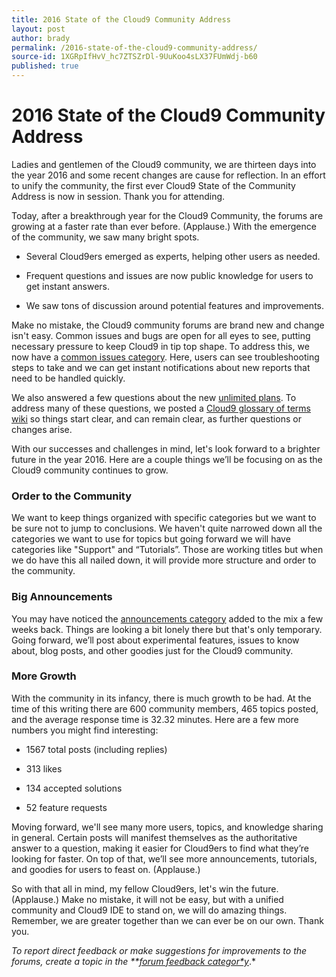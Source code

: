 ```yaml
---
title: 2016 State of the Cloud9 Community Address
layout: post
author: brady
permalink: /2016-state-of-the-cloud9-community-address/
source-id: 1XGRpIfHvV_hc7ZTSZrDl-9UuKoo4sLX37FUmWdj-b60
published: true
---
```

# 2016 State of the Cloud9 Community Address

Ladies and gentlemen of the Cloud9 community, we are thirteen days into the year 2016 and some recent changes are cause for reflection. In an effort to unify the community, the first ever Cloud9 State of the Community Address is now in session. Thank you for attending.

Today, after a breakthrough year for the Cloud9 Community, the forums are growing at a faster rate than ever before. (Applause.) With the emergence of the community, we saw many bright spots.

* Several Cloud9ers emerged as experts, helping other users as needed.

* Frequent questions and issues are now public knowledge for users to get instant answers.

* We saw tons of discussion around potential features and improvements.

Make no mistake, the Cloud9 community forums are brand new and change isn't easy. Common issues and bugs are open for all eyes to see, putting necessary pressure to keep Cloud9 in tip top shape. To address this, we now have a [common issues category](https://community.c9.io/c/common-issues). Here, users can see troubleshooting steps to take and we can get instant notifications about new reports that need to be handled quickly.

We also answered a few questions about the new [unlimited plans](https://c9.io/blog/unlimited-workspaces-for-premium-users/). To address many of these questions, we posted a [Cloud9 glossary of terms wiki](https://community.c9.io/t/cloud9-glossary-of-terms/637) so things start clear, and can remain clear, as further questions or changes arise.

With our successes and challenges in mind, let's look forward to a brighter future in the year 2016. Here are a couple things we’ll be focusing on as the Cloud9 community continues to grow.

### Order to the Community

We want to keep things organized with specific categories but we want to be sure not to jump to conclusions. We haven't quite narrowed down all the categories we want to use for topics but going forward we will have categories like "Support" and “Tutorials”. Those are working titles but when we do have this all nailed down, it will provide more structure and order to the community.

### Big Announcements

You may have noticed the [announcements category](https://community.c9.io/c/announcements) added to the mix a few weeks back. Things are looking a bit lonely there but that's only temporary. Going forward, we’ll post about experimental features, issues to know about, blog posts, and other goodies just for the Cloud9 community.

### More Growth

With the community in its infancy, there is much growth to be had. At the time of this writing there are 600 community members, 465 topics posted, and the average response time is 32.32 minutes. Here are a few more numbers you might find interesting:

* 1567 total posts (including replies)

* 313 likes

* 134 accepted solutions

* 52 feature requests

Moving forward, we'll see many more users, topics, and knowledge sharing in general. Certain posts will manifest themselves as the authoritative answer to a question, making it easier for Cloud9ers to find what they’re looking for faster. On top of that, we’ll see more announcements, tutorials, and goodies for users to feast on. (Applause.)

So with that all in mind, my fellow Cloud9ers, let's win the future. (Applause.) Make no mistake, it will not be easy, but with a unified community and Cloud9 IDE to stand on, we will do amazing things. Remember, we are greater together than we can ever be on our own. Thank you.

*To report direct feedback or make suggestions for improvements to the forums, create a topic in the **[forum feedback categor*y](https://community.c9.io/c/site-feedback)*.*


